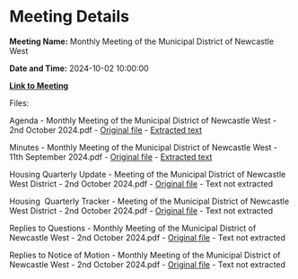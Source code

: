# Meeting Details

**Meeting Name:** Monthly Meeting of the Municipal District of Newcastle West

**Date and Time:** 2024-10-02 10:00:00

**[Link to Meeting](https://www.limerick.ie/council/whats-on/monthly-meeting-of-the-municipal-district-of-newcastle-west-17)**

Files: 

Agenda - Monthly Meeting of the Municipal District of Newcastle West - 2nd October 2024.pdf - [Original file](https://www.limerick.ie/sites/default/files/media/documents/2024-09/00-2024-10-02-agenda-october.pdf) - [Extracted text](./Agenda%20-%20Monthly%20Meeting%20of%20the%20Municipal%20District%20of%20Newcastle%20West%20-%202nd%20October%202024.md)

Minutes - Monthly Meeting of the Municipal District of Newcastle West - 11th September 2024.pdf - [Original file](https://www.limerick.ie/sites/default/files/media/documents/2024-09/01-2024-09-11-minutes-september.pdf) - [Extracted text](./Minutes%20-%20Monthly%20Meeting%20of%20the%20Municipal%20District%20of%20Newcastle%20West%20-%2011th%20September%202024.md)

Housing Quarterly Update - Meeting of the Municipal District of Newcastle West District - 2nd October 2024.pdf - [Original file](https://www.limerick.ie/sites/default/files/media/documents/2024-09/04-2024-10-02-housing-quarterly-update.pdf) - Text not extracted

Housing  Quarterly Tracker - Meeting of the Municipal District of Newcastle West District - 2nd October 2024.pdf - [Original file](https://www.limerick.ie/sites/default/files/media/documents/2024-10/newcastle-west-quarterly-tracker.pdf) - Text not extracted

Replies to Questions - Monthly Meeting of the Municipal District of Newcastle West - 2nd October 2024.pdf - [Original file](https://www.limerick.ie/sites/default/files/media/documents/2024-10/2024-10-02-replies-to-questions.pdf) - Text not extracted

Replies to Notice of Motion - Monthly Meeting of the Municipal District of Newcastle West - 2nd October 2024.pdf - [Original file](https://www.limerick.ie/sites/default/files/media/documents/2024-10/replies-to-notice-of-motion-monthly-meeting-of-the-municipal-district-of-newcastle-west-2nd-october-2024.pdf) - Text not extracted

